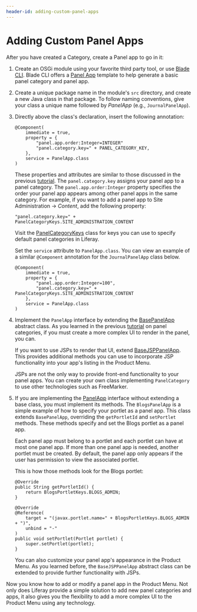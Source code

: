 ```yaml
---
header-id: adding-custom-panel-apps
---
```


# Adding Custom Panel Apps

After you have created a Category, create a Panel app to go in it:

1.  Create an OSGi module using your favorite third party tool, or use
    [Blade CLI](/docs/7-0/tutorials/-/knowledge_base/t/blade-cli). Blade CLI
    offers a
    [Panel App](/docs/7-0/reference/-/knowledge_base/r/panel-app-template)
    template to help generate a basic panel category and panel app.

2.  Create a unique package name in the module's `src` directory, and create a
    new Java class in that package. To follow naming conventions, give your class
    a unique name followed by *PanelApp* (e.g., `JournalPanelApp`).

3.  Directly above the class's declaration, insert the following annotation:

        @Component(
            immediate = true,
            property = {
                "panel.app.order:Integer=INTEGER"
                "panel.category.key=" + PANEL_CATEGORY_KEY,
            },
            service = PanelApp.class
        )

    These properties and attributes are similar to those discussed  in
    the previous
    [tutorial](/docs/7-1/tutorials/-/knowledge_base/t/adding-custom-panel-categories).
    The `panel.category.key` assigns your panel app to a panel category. The
    `panel.app.order:Integer` property specifies the order your panel app
    appears among other panel apps in the same category. For example, if you
    want to add a panel app to Site Administration &rarr; *Content*, add the
    following property:

        "panel.category.key=" + PanelCategoryKeys.SITE_ADMINISTRATION_CONTENT

    Visit the
    [PanelCategoryKeys](@app-ref@/web-experience/latest/javadocs/com/liferay/application/list/constants/PanelCategoryKeys.html)
    class for keys you can use to specify default panel categories in Liferay.

    Set the `service` attribute to `PanelApp.class`. You can view an example of
    a similar `@Component` annotation for the `JournalPanelApp` class below.

        @Component(
            immediate = true,
            property = {
                "panel.app.order:Integer=100",
                "panel.category.key=" + PanelCategoryKeys.SITE_ADMINISTRATION_CONTENT
            },
            service = PanelApp.class
        )

4.  Implement the `PanelApp` interface by extending the
    [BasePanelApp](@app-ref@/web-experience/latest/javadocs/com/liferay/application/list/BasePanelApp.html)
    abstract class. As you learned in the previous
    [tutorial](/docs/7-1/tutorials/-/knowledge_base/t/adding-custom-panel-categories)
    on panel categories, if you must create a more complex UI to render in
    the panel, you can.

    If you want to use JSPs to render that UI, extend 
    [BaseJSPPanelApp](@app-ref@/web-experience/latest/javadocs/com/liferay/application/list/BaseJSPPanelApp.html).
    This provides additional methods you can use to incorporate JSP 
    functionality into your app's listing in the Product Menu. 

    JSPs are not the only way to provide front-end functionality to your panel
    apps. You can create your own class implementing `PanelCategory` to use 
    other technologies such as FreeMarker.

5.  If you are implementing the
    [PanelApp](@app-ref@/web-experience/latest/javadocs/com/liferay/application/list/PanelApp.html)
    interface without extending a base class, you must implement its methods.
    The `BlogsPanelApp` is a simple example of how to specify your portlet as
    a panel app. This class extends `BasePanelApp`, overriding the
    `getPortletId` and `setPortlet` methods. These methods specify and set the
    Blogs portlet as a panel app. 

    Each panel app must belong to a portlet and each portlet can have at most 
    one panel app. If more than one panel app is needed, another portlet 
    must be created. By default, the panel app only appears if the user 
    has permission to view the associated portlet.

    This is how those methods look for the Blogs portlet:

        @Override
        public String getPortletId() {
            return BlogsPortletKeys.BLOGS_ADMIN;
        }

        @Override
        @Reference(
            target = "(javax.portlet.name=" + BlogsPortletKeys.BLOGS_ADMIN + ")",
            unbind = "-"
        )
        public void setPortlet(Portlet portlet) {
            super.setPortlet(portlet);
        }

    You can also customize your panel app's appearance in the Product Menu. As
    you learned before, the `BaseJSPPanelApp` abstract class can be extended to
    provide further functionality with JSPs.

Now you know how to add or modify a panel app in the Product Menu. Not only does
Liferay provide a simple solution to add new panel categories and apps, it also
gives you the flexibility to add a more complex UI to the Product Menu using
any technology.
